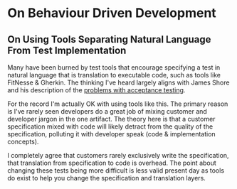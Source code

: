 # On Behaviour Driven Development

## On Using Tools Separating Natural Language From Test Implementation

Many have been burned by test tools that encourage specifying a test in natural language that is translation to executable code, such as tools like FitNesse & Gherkin.
The thinking I've heard largely aligns with James Shore and his description of the [problems with acceptance testing](http://www.jamesshore.com/Blog/The-Problems-With-Acceptance-Testing.html).

For the record I'm actually OK with using tools like this.  The primary reason is I've rarely seen developers do a great job of mixing customer and developer jargon in the one artifact.
The theory here is that a customer specification mixed with code will likely detract from the quality of the specification, polluting it with developer speak (code & implementation concepts).

I completely agree that customers rarely exclusively write the specification, that translation from specification to code is overhead.
The point about changing these tests being more difficult is less valid present day as tools do exist to help you change the specification and translation layers.
